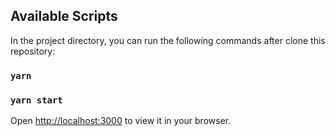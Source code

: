 ## Available Scripts

In the project directory, you can run the following commands after clone this repository:

### `yarn`

### `yarn start`

Open [http://localhost:3000](http://localhost:3000) to view it in your browser.
